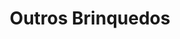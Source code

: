 ---
template: ToyIndex
title: Outros Brinquedos
subtitle: ''
featuredImage: 'https://ucarecdn.com/83a3c73d-f234-4086-9fad-cee3a9626230/'
---